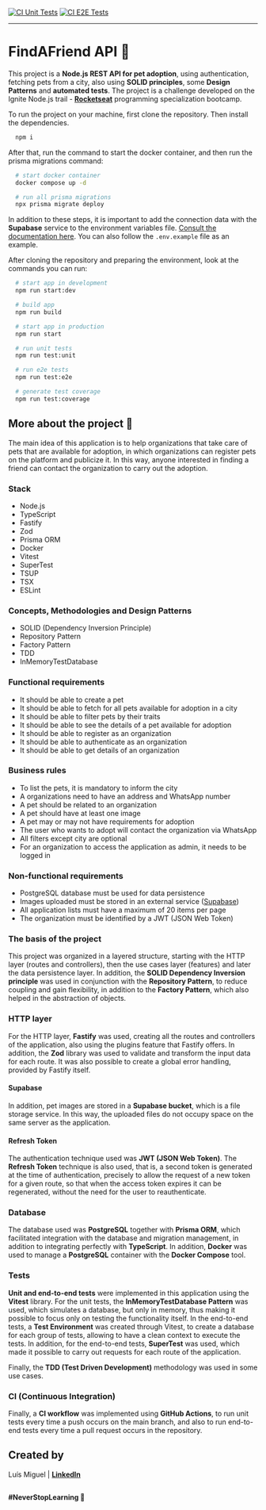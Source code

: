 [![CI Unit Tests](https://github.com/luismda/find-a-friend-api/actions/workflows/run-unit-tests.yml/badge.svg)](https://github.com/luismda/find-a-friend-api/actions/workflows/run-unit-tests.yml)
[![CI E2E Tests](https://github.com/luismda/find-a-friend-api/actions/workflows/run-e2e-tests.yml/badge.svg)](https://github.com/luismda/find-a-friend-api/actions/workflows/run-e2e-tests.yml)

---

# FindAFriend API 🐶

This project is a **Node.js REST API for pet adoption**, using authentication, fetching pets from a city, also using **SOLID principles**, some **Design Patterns** and **automated tests**. The project is a challenge developed on the Ignite Node.js trail - [**Rocketseat**](https://github.com/rocketseat-education) programming specialization bootcamp. 

To run the project on your machine, first clone the repository. Then install the dependencies.

```bash
  npm i
```

After that, run the command to start the docker container, and then run the prisma migrations command:

```bash
  # start docker container
  docker compose up -d

  # run all prisma migrations
  npx prisma migrate deploy
```

In addition to these steps, it is important to add the connection data with the **Supabase** service to the environment variables file. [Consult the documentation here](https://supabase.com/docs/reference/javascript/initializing). You can also follow the `.env.example` file as an example.

After cloning the repository and preparing the environment, look at the commands you can run:

```bash
  # start app in development
  npm run start:dev

  # build app
  npm run build

  # start app in production
  npm run start

  # run unit tests
  npm run test:unit

  # run e2e tests
  npm run test:e2e

  # generate test coverage
  npm run test:coverage
```

## More about the project 👀

The main idea of ​​this application is to help organizations that take care of pets that are available for adoption, in which organizations can register pets on the platform and publicize it. In this way, anyone interested in finding a friend can contact the organization to carry out the adoption.

### Stack

- Node.js
- TypeScript
- Fastify
- Zod
- Prisma ORM
- Docker
- Vitest
- SuperTest
- TSUP
- TSX
- ESLint

### Concepts, Methodologies and Design Patterns

- SOLID (Dependency Inversion Principle)
- Repository Pattern
- Factory Pattern
- TDD
- InMemoryTestDatabase

### Functional requirements

- It should be able to create a pet
- It should be able to fetch for all pets available for adoption in a city
- It should be able to filter pets by their traits
- It should be able to see the details of a pet available for adoption
- It should be able to register as an organization
- It should be able to authenticate as an organization
- It should be able to get details of an organization

### Business rules

- To list the pets, it is mandatory to inform the city
- A organizations need to have an address and WhatsApp number
- A pet should be related to an organization
- A pet should have at least one image
- A pet may or may not have requirements for adoption
- The user who wants to adopt will contact the organization via WhatsApp
- All filters except city are optional
- For an organization to access the application as admin, it needs to be logged in

### Non-functional requirements

- PostgreSQL database must be used for data persistence
- Images uploaded must be stored in an external service ([Supabase](https://supabase.com/))
- All application lists must have a maximum of 20 items per page
- The organization must be identified by a JWT (JSON Web Token)

### The basis of the project

This project was organized in a layered structure, starting with the HTTP layer (routes and controllers), then the use cases layer (features) and later the data persistence layer. In addition, the **SOLID Dependency Inversion principle** was used in conjunction with the **Repository Pattern**, to reduce coupling and gain flexibility, in addition to the **Factory Pattern**, which also helped in the abstraction of objects.

### HTTP layer

For the HTTP layer, **Fastify** was used, creating all the routes and controllers of the application, also using the plugins feature that Fastify offers. In addition, the **Zod** library was used to validate and transform the input data for each route. It was also possible to create a global error handling, provided by Fastify itself.

#### Supabase

In addition, pet images are stored in a **Supabase bucket**, which is a file storage service. In this way, the uploaded files do not occupy space on the same server as the application.

#### Refresh Token

The authentication technique used was **JWT (JSON Web Token)**. The **Refresh Token** technique is also used, that is, a second token is generated at the time of authentication, precisely to allow the request of a new token for a given route, so that when the access token expires it can be regenerated, without the need for the user to reauthenticate.

### Database

The database used was **PostgreSQL** together with **Prisma ORM**, which facilitated integration with the database and migration management, in addition to integrating perfectly with **TypeScript**. In addition, **Docker** was used to manage a **PostgreSQL** container with the **Docker Compose** tool.

### Tests

**Unit and end-to-end tests** were implemented in this application using the **Vitest** library. For the unit tests, the **InMemoryTestDatabase Pattern** was used, which simulates a database, but only in memory, thus making it possible to focus only on testing the functionality itself. In the end-to-end tests, a **Test Environment** was created through Vitest, to create a database for each group of tests, allowing to have a clean context to execute the tests. In addition, for the end-to-end tests, **SuperTest** was used, which made it possible to carry out requests for each route of the application.

Finally, the **TDD (Test Driven Development)** methodology was used in some use cases.

### CI (Continuous Integration)

Finally, a **CI workflow** was implemented using **GitHub Actions**, to run unit tests every time a push occurs on the main branch, and also to run end-to-end tests every time a pull request occurs in the repository.

## Created by

Luís Miguel | [**LinkedIn**](https://www.linkedin.com/in/luis-miguel-dutra-alves/)

##

**#NeverStopLearning 🚀**